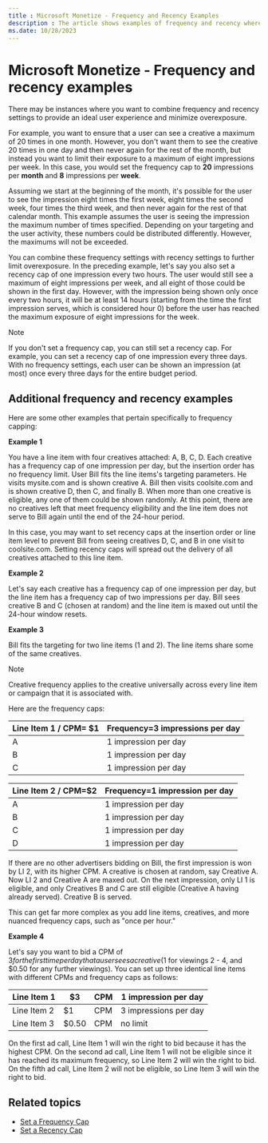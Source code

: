 ```yaml
---
title : Microsoft Monetize - Frequency and Recency Examples
description : The article shows examples of frequency and recency where you can combine frequency and recency settings to provide an ideal user experience and minimize overexposure.
ms.date: 10/28/2023
---
```


# Microsoft Monetize - Frequency and recency examples

There may be instances where you want to combine frequency and recency settings to provide an ideal user experience and minimize overexposure.

For example, you want to ensure that a user can see a creative a maximum of 20 times in one month. However, you don't want them to see the creative 20 times in one day and then never again for the rest of the month, but instead you want to limit their exposure to a maximum of eight impressions per week. In this case, you would set the frequency cap to **20** impressions per **month** and **8** impressions per **week**.

Assuming we start at the beginning of the month, it's possible for the user to see the impression eight times the first week, eight times the second week, four times the third week, and then never again for the rest of that calendar month. This example assumes the user is seeing the impression the maximum number of times specified. Depending on your
targeting and the user activity, these numbers could be distributed differently. However, the maximums will not be exceeded.

You can combine these frequency settings with recency settings to further limit overexposure. In the preceding example, let's say you also set a recency cap of one impression every two hours. The user would still see a maximum of eight impressions per week, and all eight of those could be shown in the first day. However, with the impression
being shown only once every two hours, it will be at least 14 hours (starting from the time the first impression serves, which is considered hour 0) before the user has reached the maximum exposure of eight impressions for the week.

> [!NOTE]
> If you don't set a frequency cap, you can still set a recency cap. For example, you can set a recency cap of one impression every three days. With no frequency settings, each
> user can be shown an impression (at most) once every three days for the entire budget period.

## Additional frequency and recency examples

Here are some other examples that pertain specifically to frequency capping:

**Example 1**

You have a line item with four creatives attached: A, B, C, D. Each creative has a frequency cap of one impression per day, but the insertion order has no frequency limit. User Bill fits the line items's targeting parameters. He visits mysite.com and is shown creative A. Bill then visits coolsite.com and is shown creative D, then C, and finally B.
When more than one creative is eligible, any one of them could be shown randomly. At this point, there are no creatives left that meet frequency
eligibility and the line item does not serve to Bill again until the end of the 24-hour period.

In this case, you may want to set recency caps at the insertion order or line item level to prevent Bill from seeing creatives D, C, and B in one visit to coolsite.com. Setting recency caps will spread out the delivery of all creatives attached to this line item.

**Example 2**

Let's say each creative has a frequency cap of one impression per day, but the line item has a frequency cap of two impressions per day. Bill sees creative B and C (chosen at random) and the line item is maxed out until the 24-hour window resets.

**Example 3**

Bill fits the targeting for two line items (1 and 2). The line items share some of the same creatives.

> [!NOTE]
> Creative frequency applies to the creative universally across every line item or campaign that it is associated with.

Here are the frequency caps:

| Line Item 1 / CPM= $1 | Frequency=3 impressions per day |
|--|--|
| A | 1 impression per day |
| B | 1 impression per day |
| C | 1 impression per day |

| Line Item 2 / CPM=$2 | Frequency=1 impression per day |
|--|--|
| A | 1 impression per day |
| B | 1 impression per day |
| C | 1 impression per day |
| D | 1 impression per day |

If there are no other advertisers bidding on Bill, the first impression is won by LI 2, with its higher CPM. A creative is chosen at random, say Creative A. Now LI 2 and Creative A are maxed out. On the next impression, only LI 1 is eligible, and only Creatives B and C are still eligible (Creative A having already served). Creative B is served.

This can get far more complex as you add line items, creatives, and more nuanced frequency caps, such as "once per hour."

**Example 4**

Let's say you want to bid a CPM of $3 for the first time per day that a user sees a creative ($1 for viewings 2 - 4, and $0.50 for any further viewings). You can set up three identical line items with different CPMs and frequency caps as follows:

| Line Item 1 | $3 | CPM | 1 impression per day |
|--|--|--|--|
| Line Item 2 | $1 | CPM | 3 impressions per day |
| Line Item 3 | $0.50 | CPM | no limit |

On the first ad call, Line Item 1 will win the right to bid because it has the highest CPM. On the second ad call, Line Item 1 will not be eligible since it has reached its maximum frequency, so Line Item 2 will win the right to bid. On the fifth ad call, Line Item 2 will not be eligible, so Line Item 3 will win the right to bid.

## Related topics

- [Set a Frequency Cap](set-a-frequency-cap.md)
- [Set a Recency Cap](set-a-recency-cap.md)
